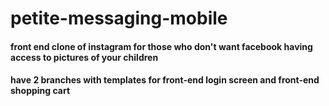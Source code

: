 # petite-messaging-mobile

#### front end clone of instagram for those who don't want facebook having access to pictures of your children
#### have 2 branches with templates for front-end login screen and front-end shopping cart
